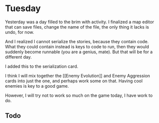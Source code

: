 # Tuesday
Yesterday was a day filled to the brim with activity. I finalized a map editor that can save files, change the name of the file, the only thing it lacks is undo, for now. 

And I realized I cannot serialize the stories, because they contain code. What they could contain instead is keys to code to run, then they would suddenly become runnable (you are a genius, mate). But that will be for a different day. 

I added this to the serialization card.

I think I will mix together the [[Enemy Evolution]] and Enemy Aggression cards into just the one, and perhaps work some on that. Having cool enemies is key to a good game.

However, I will try not to work so much on the game today, I have work to do.

## Todo
